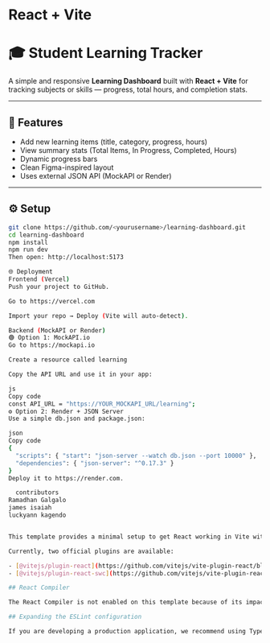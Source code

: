 # React + Vite
# 🎓 Student Learning Tracker

A simple and responsive **Learning Dashboard** built with **React + Vite** for tracking subjects or skills — progress, total hours, and completion stats.

---

## 🚀 Features
- Add new learning items (title, category, progress, hours)
- View summary stats (Total Items, In Progress, Completed, Hours)
- Dynamic progress bars
- Clean Figma-inspired layout
- Uses external JSON API (MockAPI or Render)

---

## ⚙️ Setup

```bash
git clone https://github.com/<yourusername>/learning-dashboard.git
cd learning-dashboard
npm install
npm run dev
Then open: http://localhost:5173

🌐 Deployment
Frontend (Vercel)
Push your project to GitHub.

Go to https://vercel.com

Import your repo → Deploy (Vite will auto-detect).

Backend (MockAPI or Render)
🟢 Option 1: MockAPI.io
Go to https://mockapi.io

Create a resource called learning

Copy the API URL and use it in your app:

js
Copy code
const API_URL = "https://YOUR_MOCKAPI_URL/learning";
⚙️ Option 2: Render + JSON Server
Use a simple db.json and package.json:

json
Copy code
{
  "scripts": { "start": "json-server --watch db.json --port 10000" },
  "dependencies": { "json-server": "^0.17.3" }
}
Deploy it to https://render.com.

  contributors
Ramadhan Galgalo
james isaiah
luckyann kagendo


This template provides a minimal setup to get React working in Vite with HMR and some ESLint rules.

Currently, two official plugins are available:

- [@vitejs/plugin-react](https://github.com/vitejs/vite-plugin-react/blob/main/packages/plugin-react) uses [Babel](https://babeljs.io/) (or [oxc](https://oxc.rs) when used in [rolldown-vite](https://vite.dev/guide/rolldown)) for Fast Refresh
- [@vitejs/plugin-react-swc](https://github.com/vitejs/vite-plugin-react/blob/main/packages/plugin-react-swc) uses [SWC](https://swc.rs/) for Fast Refresh

## React Compiler

The React Compiler is not enabled on this template because of its impact on dev & build performances. To add it, see [this documentation](https://react.dev/learn/react-compiler/installation).

## Expanding the ESLint configuration

If you are developing a production application, we recommend using TypeScript with type-aware lint rules enabled. Check out the [TS template](https://github.com/vitejs/vite/tree/main/packages/create-vite/template-react-ts) for information on how to integrate TypeScript and [`typescript-eslint`](https://typescript-eslint.io) in your project.
